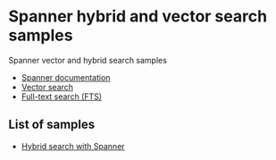 # Spanner hybrid and vector search samples

Spanner vector and hybrid search samples

- [Spanner documentation](https://cloud.google.com/spanner/docs/getting-started/set-up)
- [Vector search](https://cloud.google.com/spanner/docs/find-k-nearest-neighbors)
- [Full-text search (FTS)](https://cloud.google.com/spanner/docs/full-text-search)

## List of samples

- [Hybrid search with Spanner](hybrid-search/README.md)